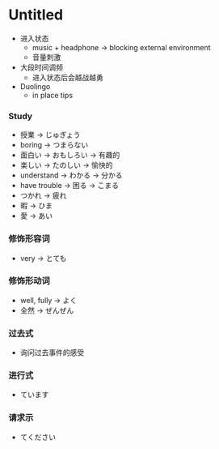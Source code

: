 # Untitled

* 进入状态
  * music + headphone -&gt; blocking external environment
  * 音量刺激
* 大段时间调频
  * 进入状态后会越战越勇
* Duolingo
  * in place tips

### Study

* 授業 -&gt; じゅぎょう
* boring -&gt; つまらない
* 面白い -&gt; おもしろい -&gt; 有趣的
* 楽しい -&gt; たのしい -&gt; 愉快的
* understand -&gt; わかる -&gt; 分かる
* have trouble -&gt; 困る -&gt; こまる
* つかれ -&gt; 疲れ
* 暇 -&gt; ひま
* 愛 -&gt; あい

### 修饰形容词

* very -&gt; とても

### 修饰形动词

* well, fully -&gt; よく
* 全然 -&gt; ぜんぜん

### 过去式

* 询问过去事件的感受

### 进行式

* ています

### 请求示

* てください

